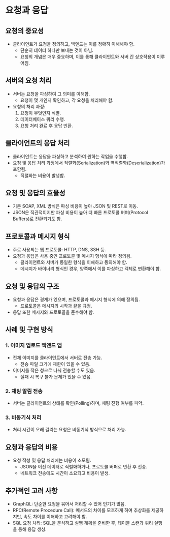 # 요청과 응답

## 요청의 중요성
- 클라이언트가 요청을 정의하고, 백엔드는 이를 정확히 이해해야 함.
  - 단순히 데이터 하나만 보내는 것이 아님.
  - 요청의 개념은 매우 중요하며, 이를 통해 클라이언트와 서버 간 상호작용이 이루어짐.

## 서버의 요청 처리
- 서버는 요청을 파싱하여 그 의미를 이해함.
  - 요청이 몇 개인지 확인하고, 각 요청을 처리해야 함.
- 요청의 처리 과정:
  1. 요청이 무엇인지 식별.
  2. 데이터베이스 쿼리 수행.
  3. 요청 처리 완료 후 응답 반환.

## 클라이언트의 응답 처리
- 클라이언트는 응답을 파싱하고 분석하여 원하는 작업을 수행함.
- 요청 및 응답 처리 과정에서 직렬화(Serialization)와 역직렬화(Deserialization)가 포함됨.
  - 직렬화는 비용이 발생함.

## 요청 및 응답의 효율성
- 기존 SOAP, XML 방식은 파싱 비용이 높아 JSON 및 REST로 이동.
- JSON은 직관적이지만 파싱 비용이 높아 더 빠른 프로토콜 버퍼(Protocol Buffers)로 전환되기도 함.

## 프로토콜과 메시지 형식
- 주로 사용되는 웹 프로토콜: HTTP, DNS, SSH 등.
- 요청과 응답은 사용 중인 프로토콜 및 메시지 형식에 따라 정의됨.
  - 클라이언트와 서버가 동일한 형식을 이해하고 동의해야 함.
  - 메시지가 바이너리 형식인 경우, 양쪽에서 이를 파싱하고 객체로 변환해야 함.

## 요청 및 응답의 구조
- 요청과 응답은 경계가 있으며, 프로토콜과 메시지 형식에 의해 정의됨.
  - 프로토콜은 메시지의 시작과 끝을 규정.
- 응답 또한 메시지와 프로토콜을 준수해야 함.

## 사례 및 구현 방식
### 1. 이미지 업로드 백엔드 앱
- 전체 이미지를 클라이언트에서 서버로 전송 가능.
  - 전송 파일 크기에 제한이 있을 수 있음.
- 이미지를 작은 청크로 나눠 전송할 수도 있음.
  - 실패 시 복구 불가 문제가 있을 수 있음.

### 2. 채팅 알림 전송
- 서버는 클라이언트의 상태를 확인(Polling)하며, 채팅 진행 여부를 파악.

### 3. 비동기식 처리
- 처리 시간이 오래 걸리는 요청은 비동기식 방식으로 처리 가능.

## 요청과 응답의 비용
- 요청 작성 및 응답 처리에는 비용이 소모됨.
  - JSON을 이진 데이터로 직렬화하거나, 프로토콜 버퍼로 변환 후 전송.
  - 네트워크 전송에도 시간이 소요되고 비용이 발생.

## 추가적인 고려 사항
- GraphQL: 단순한 요청을 묶어서 처리할 수 있어 인기가 많음.
- RPC(Remote Procedure Call): 메서드의 차이를 모호하게 하여 추상화를 제공하지만, 속도 차이를 이해하고 고려해야 함.
- SQL 요청 처리: SQL을 분석하고 실행 계획을 준비한 후, 테이블 스캔과 쿼리 실행을 통해 응답 생성.

